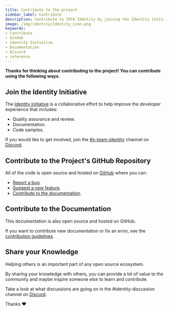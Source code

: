 ```yaml
---
title: Contribute to the project
sidebar_label: Contribute
description: Contribute to IOTA Identity by joining the Identity initiative, via the projects GitHub repository, documentation, or sharing your knowledge.
image: /img/identity/Identity_icon.png
keywords:
- Contribute
- GitHub
- Identity Initiative
- Documentation
- Discord
- reference
---
```


**Thanks for thinking about contributing to the project! You can contribute using the following ways.**

## Join the Identity Initiative

The [Identity Initiative](https://github.com/iota-community/X-Team_IOTA_Identity) is a collaborative effort to help improve the developer experience that includes:

- Quality assurance and review.
- Documentation.
- Code samples.

If you would like to get involved, join the [#x-team-identity](https://discord.com/channels/397872799483428865/773274309861834782) channel on [Discord](https://discord.iota.org).

## Contribute to the Project's GitHub Repository

All of the code is open source and hosted on [GitHub](https://github.com/iotaledger/identity.rs) where you can:

- [Report a bug](https://github.com/iotaledger/identity.rs/issues/new/choose).
- [Suggest a new feature](https://github.com/iotaledger/documentation/blob/develop/.github/CONTRIBUTING.md).
- [Contribute to the documentation](https://wiki.iota.org/identity.rs/contribute#contribute-to-the-documentation).

## Contribute to the Documentation

This documentation is also open source and hosted on GitHub.

If you want to contribute new documentation or fix an error, see the [contribution guidelines](https://github.com/iotaledger/documentation/blob/develop/.github/CONTRIBUTING.md).

## Share your Knowledge

Helping others is an important part of any open source ecosystem.

By sharing your knowledge with others, you can provide a lot of value to the community and maybe inspire someone else to learn and contribute.

Take a look at what discussions are going on in the #identity-discussion channel on [Discord](https://discord.iota.org).

Thanks :heart: